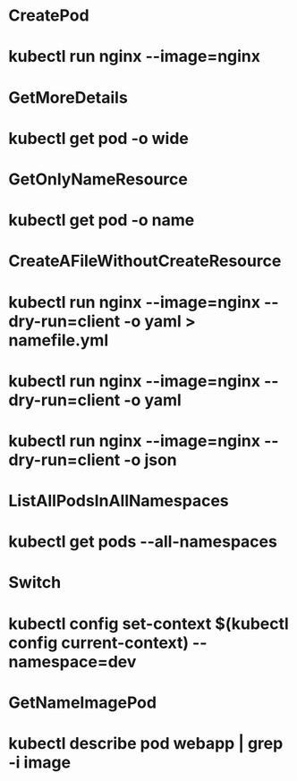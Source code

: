 # CreatePod
# kubectl run nginx --image=nginx


# GetMoreDetails
# kubectl get pod -o wide

# GetOnlyNameResource
# kubectl get pod -o name

# CreateAFileWithoutCreateResource
# kubectl run nginx --image=nginx --dry-run=client -o yaml > namefile.yml
# kubectl run nginx --image=nginx --dry-run=client -o yaml
# kubectl run nginx --image=nginx --dry-run=client -o json

# ListAllPodsInAllNamespaces
# kubectl get pods --all-namespaces

# Switch
# kubectl config set-context $(kubectl config current-context) --namespace=dev

# GetNameImagePod
# kubectl describe pod webapp | grep -i image